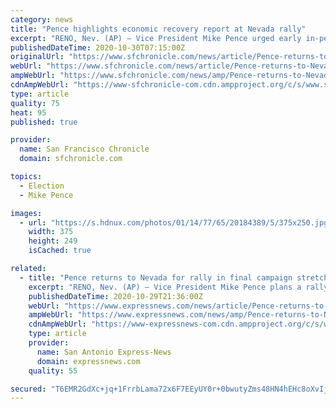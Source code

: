 ```yaml
---
category: news
title: "Pence highlights economic recovery report at Nevada rally"
excerpt: "RENO, Nev. (AP) — Vice President Mike Pence urged early in-person voting and highlighted reports of a partial economic recovery during a rally Thursday in Reno, hoping to drum up enthusiasm in Nevada in the final days before the election."
publishedDateTime: 2020-10-30T07:15:00Z
originalUrl: "https://www.sfchronicle.com/news/article/Pence-returns-to-Nevada-for-rally-in-final-15685969.php"
webUrl: "https://www.sfchronicle.com/news/article/Pence-returns-to-Nevada-for-rally-in-final-15685969.php"
ampWebUrl: "https://www.sfchronicle.com/news/amp/Pence-returns-to-Nevada-for-rally-in-final-15685969.php"
cdnAmpWebUrl: "https://www-sfchronicle-com.cdn.ampproject.org/c/s/www.sfchronicle.com/news/amp/Pence-returns-to-Nevada-for-rally-in-final-15685969.php"
type: article
quality: 75
heat: 95
published: true

provider:
  name: San Francisco Chronicle
  domain: sfchronicle.com

topics:
  - Election
  - Mike Pence

images:
  - url: "https://s.hdnux.com/photos/01/14/77/65/20184389/5/375x250.jpg"
    width: 375
    height: 249
    isCached: true

related:
  - title: "Pence returns to Nevada for rally in final campaign stretch"
    excerpt: "RENO, Nev. (AP) — Vice President Mike Pence plans a rally Thursday at Reno-Tahoe International Airport, hoping to drum up support in Nevada, a state President Trump lost by only 2.4 percentage points in 2016. Both presidential campaigns have blitzed ..."
    publishedDateTime: 2020-10-29T21:36:00Z
    webUrl: "https://www.expressnews.com/news/article/Pence-returns-to-Nevada-for-rally-in-final-15685969.php"
    ampWebUrl: "https://www.expressnews.com/news/amp/Pence-returns-to-Nevada-for-rally-in-final-15685969.php"
    cdnAmpWebUrl: "https://www-expressnews-com.cdn.ampproject.org/c/s/www.expressnews.com/news/amp/Pence-returns-to-Nevada-for-rally-in-final-15685969.php"
    type: article
    provider:
      name: San Antonio Express-News
      domain: expressnews.com
    quality: 55

secured: "T6EMR2GdXc+jq+1FrrbLama72x6F7EEyUY0r+0bwutyZms48HN4hEHc8oXvIj+9D+tH3SeZnVXdTCbsiqBaMeKtO3AS2sZW2+37mY58udbePRZYgBdqSoMLCvcfCdB7PXw/FKTCUAhTwAsm0/NtiAcIKLTz6eE5zvUZVKPubBV2dO4OejDNTHZS+tuXQIJfbQcE27oG7P/hUeEDPnOb9TisGA9BOicXkALFkvyoN0T5TKa3iX+xOtd0zEXNO9mMCHVYvD6rQIaVMINi4XMNEPre9esx1rbPiTsGNNjcvywPCGoQESFRevcnmAECczt5c1S4SDsk6boZf/lwM5wU3H1w7Pq3c4YlXthdlgnyrgHE=;Hx6K1QrMW/T5ksgoULP/Tg=="
---
```


